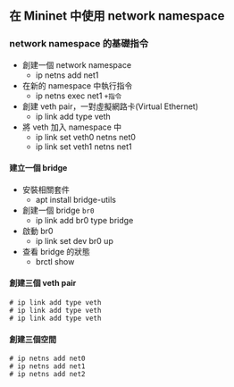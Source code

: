 ## 在 Mininet 中使用 network namespace
### network namespace 的基礎指令
* 創建一個 network namespace
    - ip netns add net1
* 在新的 namespace 中執行指令
    - ip netns exec net1 `+指令`
* 創建 veth pair，一對虛擬網路卡(Virtual Ethernet)
    - ip link add type veth
*  將 veth 加入 namespace 中
    - ip link set veth0 netns net0 
    - ip link set veth1 netns net1 


#### 建立一個 bridge
* 安裝相關套件
    - apt install bridge-utils
* 創建一個 bridge `br0`
    - ip link add br0 type bridge
* 啟動 br0
    - ip link set dev br0 up
* 查看 bridge 的狀態
    - brctl show

#### 創建三個 veth pair
```
# ip link add type veth 
# ip link add type veth 
# ip link add type veth
```
#### 創建三個空間
```
# ip netns add net0
# ip netns add net1
# ip netns add net2
```
